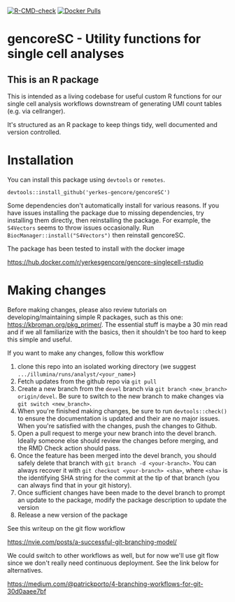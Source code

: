 <!-- badges: start -->
[![R-CMD-check](https://github.com/yerkes-gencore/gencoreSC/actions/workflows/R-CMD-check.yaml/badge.svg)](https://github.com/yerkes-gencore/gencoreSC/actions/workflows/R-CMD-check.yaml)
[![Docker Pulls](https://img.shields.io/docker/pulls/yerkesgencore/gencore-singlecell-rstudio)](https://hub.docker.com/r/yerkesgencore/gencore-singlecell-rstudio)
<!-- badges: end -->

# gencoreSC - Utility functions for single cell analyses

## This is an R package

This is intended as a living codebase for useful custom R functions for our single cell analysis workflows downstream of generating UMI count tables (e.g. via cellranger). 

It's structured as an R package to keep things tidy, well documented and version controlled. 

# Installation

You can install this package using `devtools` or `remotes`.

```
devtools::install_github('yerkes-gencore/gencoreSC')
```

Some dependencies don't automatically install for various reasons. If you have issues installing the package due to missing dependencies, try installing them directly,
then reinstalling the package. For example, the `S4Vectors` seems to throw issues occasionally. Run `BiocManager::install("S4Vectors")` then reinstall gencoreSC. 

The package has been tested to install with the docker image

https://hub.docker.com/r/yerkesgencore/gencore-singlecell-rstudio

# Making changes

Before making changes, please also review tutorials on developing/maintaining simple R packages, such as this one: https://kbroman.org/pkg_primer/. The essential stuff is maybe a 30 min read and if we all familiarize with the basics, then it shouldn't be too hard to keep this simple and useful.

If you want to make any changes, follow this workflow

1. clone this repo into an isolated working directory (we suggest `.../illumina/runs/analyst/<your_name>`)
2. Fetch updates from the github repo via `git pull`
3. Create a new branch from the `devel` branch via `git branch <new_branch> origin/devel`. 
Be sure to switch to the new branch to make changes via `git switch <new_branch>`.
4. When you're finished making changes, be sure to run 
`devtools::check()` to ensure the documentation is updated and their are no
major issues. When you're satisfied with the changes, push the changes to Github.
5. Open a pull request to merge your new branch into the devel branch. Ideally someone else should review the changes before merging, and the RMD Check action should pass.
6. Once the feature has been merged into the devel branch, you should safely delete that branch with `git branch -d <your-branch>`. You can always recover it with `git checkout <your-branch> <sha>`, where `<sha>` is the identifying SHA string for the commit at the tip of that branch (you can always find that in your git history).
7. Once sufficient changes have been made to the devel branch to prompt an update to the package, modify the package description to update the version
8. Release a new version of the package

See this writeup on the git flow workflow 

https://nvie.com/posts/a-successful-git-branching-model/

We could switch to other workflows as well, but for now we'll use git flow since we don't really need continuous deployment. See the link below for alternatives.

https://medium.com/@patrickporto/4-branching-workflows-for-git-30d0aaee7bf
